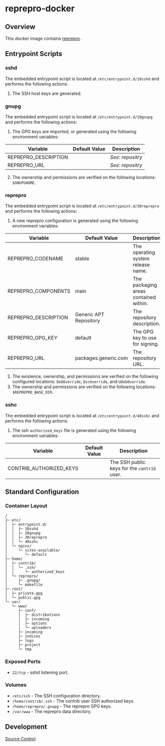 # reprepro-docker

## Overview

This docker image contains [reprepro](https://wiki.debian.org/SettingUpSignedAptRepositoryWithReprepro).

## Entrypoint Scripts

### sshd

The embedded entrypoint script is located at `/etc/entrypoint.d/10sshd` and performs the following actions:

1. The SSH host keys are generated.

### gnupg

The embedded entrypoint script is located at `/etc/entrypoint.d/20gnupg` and performs the following actions:

1. The GPG keys are imported, or generated using the following environment variables:

 | Variable | Default Value | Description |
 | ---------| ------------- | ----------- |
 | REPREPRO_DESCRIPTION | | _See: repositry_ |
 | REPREPRO_URL | | _See: repositry_ |

2. The ownership and permissions are verified on the following locations: `$GNUPGHOME`.

### reprepro

The embedded entrypoint script is located at `/etc/entrypoint.d/30reprepro` and performs the following actions:

1. A new reprepro configuration is generated using the following environment variables:

 | Variable | Default Value | Description |
 | ---------| ------------- | ----------- |
 | REPREPRO_CODENAME | stable | The operating system release name. |
 | REPREPRO_COMPONENTS | main | The packaging areas contained within. |
 | REPREPRO_DESCRIPTION | Generic APT Repository | The repository description. |
 | REPREPRO_GPG_KEY| default | The GPG key to use for signing. |
 | REPREPRO_URL | packages.generic.com | The repository URL. |

2. The existence, ownership, and permissions are verified on the following configured locations: `DebOverride`, `DscOverride`, and `UDebOverride`.
3. The ownership and permissions are verified on the following locations: `$REPREPRO_BASE_DIR`.

### sshc

The embedded entrypoint script is located at `/etc/entrypoint.d/40sshc` and performs the following actions:

1. The ssh `authorized_keys` file is generated using the following environment variables:

 | Variable | Default Value | Description |
 | ---------| ------------- | ----------- |
 | CONTRIB_AUTHORIZED_KEYS | | The SSH public keys for the `contrib` user. |

## Standard Configuration

### Container Layout

```
/
├─ etc/
│  ├─ entrypoint.d/
│  │  ├─ 10sshd
│  │  ├─ 20gnupg
│  │  ├─ 30reprepro
│  │  └─ 40sshc
│  └─ nginx/
│     └─ sites-available/
│        └─ default
├─ home/
│  ├─ contrib/
│  │  └─ .ssh/
│  │     └─ authorized_keys
│  └─ reprepro/
│     ├─ .gnupg/
│     └─ makefile
├─ root/
│  ├─ private.gpg
│  └─ public.gpg
└─ var/
   └─ www/
      ├─ conf/
      │  ├─ distributions
      │  ├─ incoming
      │  ├─ options
      │  └─ uploaders
      ├─ incoming
      ├─ indices
      ├─ logs
      ├─ project
      └─ tmp
```

### Exposed Ports

* `22/tcp` - sshd listening port.

### Volumes

* `/etc/ssh` - The SSH configuration directory.
* `/home/contrib/.ssh` - The contrib user SSH authorized keys.
* `/home/reprepro/.gnupg` - The reprepro GPG keys.
* `/var/www` - The reprepro data directory.

## Development

[Source Control](https://github.com/crashvb/reprepro-docker)

